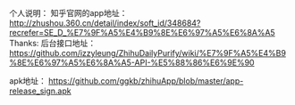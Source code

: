 个人说明：
知乎官网的app地址：http://zhushou.360.cn/detail/index/soft_id/348684?recrefer=SE_D_%E7%9F%A5%E4%B9%8E%E6%97%A5%E6%8A%A5
Thanks:
后台接口地址：
https://github.com/izzyleung/ZhihuDailyPurify/wiki/%E7%9F%A5%E4%B9%8E%E6%97%A5%E6%8A%A5-API-%E5%88%86%E6%9E%90

apk地址：
https://github.com/ggkb/zhihuApp/blob/master/app-release_sign.apk
